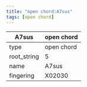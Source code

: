 ```yaml
---
title: "open chord:A7sus"
tags: [open chord]
---
```


|A7sus|open chord|
|---|---|
|type|open chord|
|root_string|5|
|name|A7sus|
|fingering|X02030|


